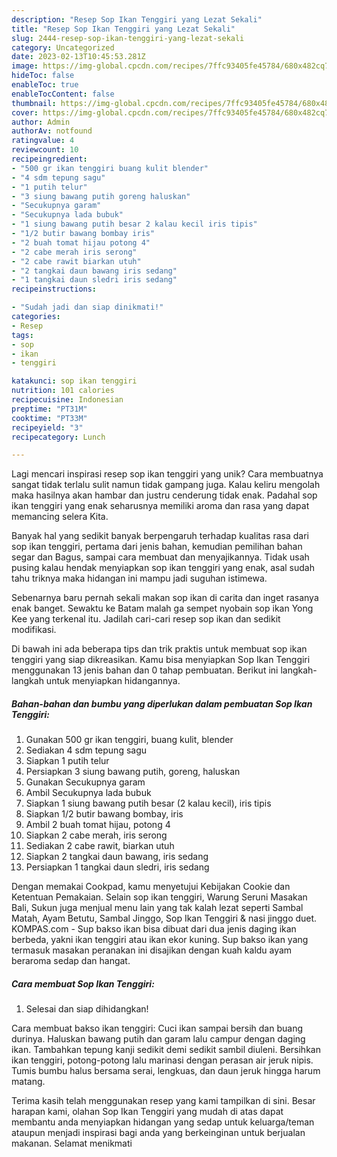 ```yaml
---
description: "Resep Sop Ikan Tenggiri yang Lezat Sekali"
title: "Resep Sop Ikan Tenggiri yang Lezat Sekali"
slug: 2444-resep-sop-ikan-tenggiri-yang-lezat-sekali
category: Uncategorized
date: 2023-02-13T10:45:53.281Z
image: https://img-global.cpcdn.com/recipes/7ffc93405fe45784/680x482cq70/sop-ikan-tenggiri-foto-resep-utama.jpg
hideToc: false
enableToc: true
enableTocContent: false
thumbnail: https://img-global.cpcdn.com/recipes/7ffc93405fe45784/680x482cq70/sop-ikan-tenggiri-foto-resep-utama.jpg
cover: https://img-global.cpcdn.com/recipes/7ffc93405fe45784/680x482cq70/sop-ikan-tenggiri-foto-resep-utama.jpg
author: Admin
authorAv: notfound
ratingvalue: 4
reviewcount: 10
recipeingredient:
- "500 gr ikan tenggiri buang kulit blender"
- "4 sdm tepung sagu"
- "1 putih telur"
- "3 siung bawang putih goreng haluskan"
- "Secukupnya garam"
- "Secukupnya lada bubuk"
- "1 siung bawang putih besar 2 kalau kecil iris tipis"
- "1/2 butir bawang bombay iris"
- "2 buah tomat hijau potong 4"
- "2 cabe merah iris serong"
- "2 cabe rawit biarkan utuh"
- "2 tangkai daun bawang iris sedang"
- "1 tangkai daun sledri iris sedang"
recipeinstructions:

- "Sudah jadi dan siap dinikmati!"
categories:
- Resep
tags:
- sop
- ikan
- tenggiri

katakunci: sop ikan tenggiri 
nutrition: 101 calories
recipecuisine: Indonesian
preptime: "PT31M"
cooktime: "PT33M"
recipeyield: "3"
recipecategory: Lunch

---
```





Lagi mencari inspirasi resep sop ikan tenggiri yang unik? Cara membuatnya sangat tidak terlalu sulit namun tidak gampang juga. Kalau keliru mengolah maka hasilnya akan hambar dan justru cenderung tidak enak. Padahal sop ikan tenggiri yang enak seharusnya memiliki aroma dan rasa yang dapat memancing selera Kita.





Banyak hal yang sedikit banyak berpengaruh terhadap kualitas rasa dari sop ikan tenggiri, pertama dari jenis bahan, kemudian pemilihan bahan segar dan Bagus, sampai cara membuat dan menyajikannya. Tidak usah pusing kalau hendak menyiapkan sop ikan tenggiri yang enak,      asal sudah tahu triknya maka hidangan ini mampu jadi suguhan istimewa.














Sebenarnya baru pernah sekali makan sop ikan di carita dan inget rasanya enak banget. Sewaktu ke Batam malah ga sempet nyobain sop ikan Yong Kee yang terkenal itu. Jadilah cari-cari resep sop ikan dan sedikit modifikasi.






Di bawah ini ada beberapa tips dan trik praktis untuk membuat sop ikan tenggiri yang siap dikreasikan. Kamu bisa menyiapkan Sop Ikan Tenggiri menggunakan 13 jenis bahan dan 0 tahap pembuatan. Berikut ini langkah-langkah untuk menyiapkan hidangannya.

<!--inarticleads1-->

##### Bahan-bahan dan bumbu yang diperlukan dalam pembuatan Sop Ikan Tenggiri:

1. Gunakan 500 gr ikan tenggiri, buang kulit, blender
1. Sediakan 4 sdm tepung sagu
1. Siapkan 1 putih telur
1. Persiapkan 3 siung bawang putih, goreng, haluskan
1. Gunakan Secukupnya garam
1. Ambil Secukupnya lada bubuk
1. Siapkan 1 siung bawang putih besar (2 kalau kecil), iris tipis
1. Siapkan 1/2 butir bawang bombay, iris
1. Ambil 2 buah tomat hijau, potong 4
1. Siapkan 2 cabe merah, iris serong
1. Sediakan 2 cabe rawit, biarkan utuh
1. Siapkan 2 tangkai daun bawang, iris sedang
1. Persiapkan 1 tangkai daun sledri, iris sedang


Dengan memakai Cookpad, kamu menyetujui Kebijakan Cookie dan Ketentuan Pemakaian. Selain sop ikan tenggiri, Warung Seruni Masakan Bali, Sukun juga menjual menu lain yang tak kalah lezat seperti Sambal Matah, Ayam Betutu, Sambal Jinggo, Sop Ikan Tenggiri &amp; nasi jinggo duet. KOMPAS.com - Sup bakso ikan bisa dibuat dari dua jenis daging ikan berbeda, yakni ikan tenggiri atau ikan ekor kuning. Sup bakso ikan yang termasuk masakan peranakan ini disajikan dengan kuah kaldu ayam beraroma sedap dan hangat. 

<!--inarticleads2-->

##### Cara membuat Sop Ikan Tenggiri:


1. Selesai dan siap dihidangkan!

Cara membuat bakso ikan tenggiri: Cuci ikan sampai bersih dan buang durinya. Haluskan bawang putih dan garam lalu campur dengan daging ikan. Tambahkan tepung kanji sedikit demi sedikit sambil diuleni. Bersihkan ikan tenggiri, potong-potong lalu marinasi dengan perasan air jeruk nipis. Tumis bumbu halus bersama serai, lengkuas, dan daun jeruk hingga harum matang. 

Terima kasih telah menggunakan resep yang kami tampilkan di sini. Besar harapan kami, olahan Sop Ikan Tenggiri yang mudah di atas dapat membantu anda menyiapkan hidangan yang sedap untuk keluarga/teman ataupun menjadi inspirasi bagi anda yang berkeinginan untuk berjualan makanan. Selamat menikmati
